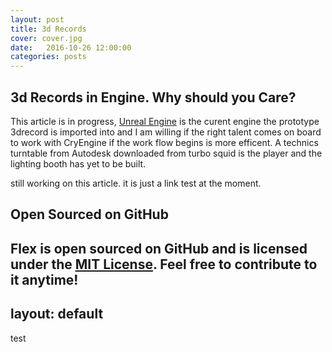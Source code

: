 ```yaml
---
layout: post
title: 3d Records
cover: cover.jpg
date:   2016-10-26 12:00:00
categories: posts
---
```


## 3d Records in Engine. Why should you Care?

This article is in progress, [Unreal Engine](https://www.unrealengine.com/blog) is the curent engine
the prototype 3drecord is imported into and I am willing if the right talent comes on board to work with CryEngine
if the work flow begins is more efficent. A technics turntable from Autodesk downloaded from turbo squid is the player
and the lighting booth has yet to be built.

still working on this article. it is just a link test at the moment. 



## Open Sourced on GitHub

Flex is open sourced on GitHub 
and is licensed under the [MIT License](http://opensource.org/licenses/MIT).
 Feel free to contribute to it anytime!
---
layout: default
---

test
